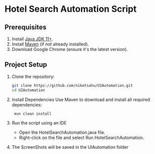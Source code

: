 # Hotel Search Automation Script

## Prerequisites
1. Install [Java JDK 11+](https://www.oracle.com/java/technologies/javase-downloads.html).
2. Install [Maven](https://maven.apache.org/download.cgi) (if not already installed).
3. Download Google Chrome (ensure it's the latest version).

## Project Setup
1. Clone the repository:
   ```bash
   git clone https://github.com/niketsahu/UIAutomation.git
   cd UIAutomation
   
2. Install Dependencies Use Maven to download and install all required dependencies:
   ```bash
    mvn clean install
   
3. Run the script using an IDE
   - Open the HotelSearchAutomation.java file.
   - Right-click on the file and select Run HotelSearchAutomation.

4. The ScreenShots will be saved in the UIAutomation folder